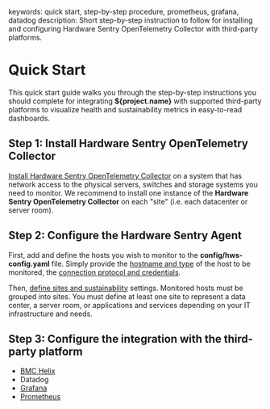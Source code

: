 keywords: quick start, step-by-step procedure, prometheus, grafana, datadog
description: Short step-by-step instruction to follow for installing and configuring Hardware Sentry OpenTelemetry Collector with third-party platforms.

# Quick Start

This quick start guide walks you through the step-by-step instructions you should complete for integrating **${project.name}** with supported third-party platforms to visualize health and sustainability metrics in easy-to-read dashboards.

## Step 1: Install Hardware Sentry OpenTelemetry Collector

[Install Hardware Sentry OpenTelemetry Collector](./install.html) on a system that has network access to the physical servers, switches and storage systems you need to monitor. We recommend to install one instance of the **Hardware Sentry OpenTelemetry Collector** on each "site" (i.e. each datacenter or server room).

## Step 2: Configure the Hardware Sentry Agent

First, add and define the hosts you wish to monitor to the **config/hws-config.yaml** file. Simply provide the [hostname and type](./configuration/configure-agent.html#Monitored_Targets) of the host to be monitored, the [connection protocol and credentials](./configuration/configure-agent.html#Protocols_and_Credentials).

Then, [define sites and sustainability](./configuration/configure-agent.html#Site_and_Sustainable_IT_Settings) settings. Monitored hosts must be grouped into sites. You must define at least one site to represent a data center, a server room, or applications and services depending on your IT infrastructure and needs.

## Step 3: Configure the integration with the third-party platform

* [BMC Helix](./integration/helix.html)
* Datadog
* [Grafana](./integration/grafana.html)
* [Prometheus](./integration/prometheus.html)
